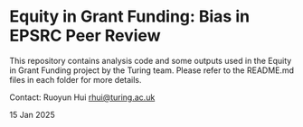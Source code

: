 # Equity in Grant Funding: Bias in EPSRC Peer Review

This repository contains analysis code and some outputs used in the Equity in Grant Funding project by the Turing team.
Please refer to the README.md files in each folder for more details.

Contact:
Ruoyun Hui
rhui@turing.ac.uk

15 Jan 2025